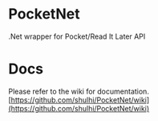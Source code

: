 PocketNet
=========
.Net wrapper for Pocket/Read It Later API

Docs
=========

Please refer to the wiki for documentation. [https://github.com/shulhi/PocketNet/wiki](https://github.com/shulhi/PocketNet/wiki)